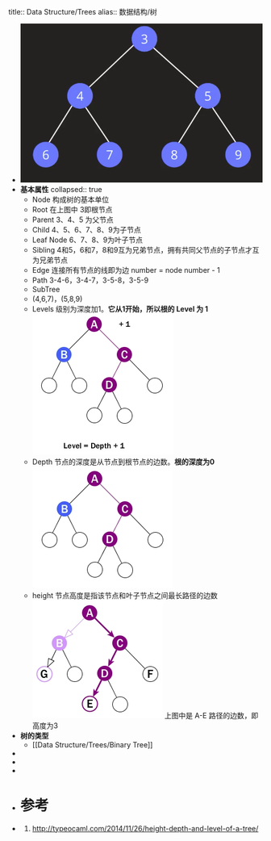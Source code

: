 title:: Data Structure/Trees
alias:: 数据结构/树

- ![image.png](../assets/image_1647662513742_0.png)
- **基本属性**
  collapsed:: true
	- Node
	  构成树的基本单位
	- Root
	  在上图中 3即根节点
	- Parent
	  3、4、5 为父节点
	- Child
	  4、5、6、7、8、9为子节点
	- Leaf Node
	  6、7、8、9为叶子节点
	- Sibling
	  4和5，6和7，8和9互为兄弟节点，拥有共同父节点的子节点才互为兄弟节点
	- Edge
	  连接所有节点的线即为边
	  number = node number - 1
	- Path
	  3-4-6，3-4-7，3-5-8，3-5-9
	- SubTree
	- (4,6,7)，(5,8,9)
	- Levels
	  级别为深度加1。**它从1开始，所以根的 Level 为 1**
	  ![image.png](../assets/image_1647663795851_0.png)
	- Depth
	  节点的深度是从节点到根节点的边数。**根的深度为0**
	  ![image.png](../assets/image_1647663640166_0.png)
	- height
	  节点高度是指该节点和叶子节点之间最长路径的边数
	  ![image.png](../assets/image_1647663525364_0.png)
	  上图中是 A-E 路径的边数，即高度为3
- **树的类型**
	- [[Data Structure/Trees/Binary Tree]]
-
-
-
- # 参考
- 1. http://typeocaml.com/2014/11/26/height-depth-and-level-of-a-tree/